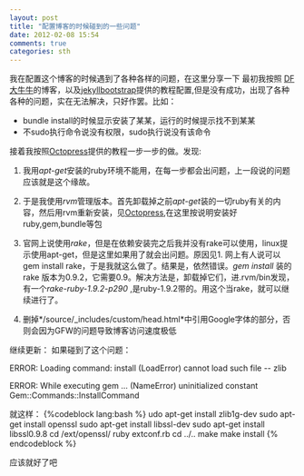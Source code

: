 ```yaml
---
layout: post
title: "配置博客的时候碰到的一些问题"
date: 2012-02-08 15:54
comments: true
categories: sth 
---
```

我在配置这个博客的时候遇到了各种各样的问题，在这里分享一下
最初我按照 [DF大牛牛](http://http://dangfan.me/)的博客，以及[jekyllbootstrap](http://jekyllbootstrap.com)提供的教程配置,但是没有成功，出现了各种各种的问题，实在无法解决，只好作罢。比如：

- bundle install的时候显示安装了某某，运行的时候提示找不到某某
- 不sudo执行命令说没有权限，sudo执行说没有该命令

接着我按照[Octopress](http://octopress.org/docs/setup/)提供的教程一步一步的做。发现:

1. 我用*apt-get*安装的ruby环境不能用，在每一步都会出问题，上一段说的问题应该就是这个缘故。

2. 于是我使用*rvm*管理版本。首先卸载掉之前*apt-get*装的一切ruby有关的内容，然后用rvm重新安装，见[Octopress](http://octopress.org/docs/setup/),在这里按说明安装好ruby,gem,bundle等包

3. 官网上说使用*rake*，但是在依赖安装完之后我并没有rake可以使用，linux提示使用apt-get，但是这里如果用了就会出问题。原因见1. 网上有人说可以gem install rake，于是我就这么做了。结果是，依然错误。*gem install* 装的rake 版本为0.9.2，它需要0.9。解决方法是，卸载掉它们，进.rvm/bin发现，有一个*rake-ruby-1.9.2-p290* ,是ruby-1.9.2带的。用这个当rake，就可以继续进行了。

4. 删掉*/source/_includes/custom/head.html*中引用Google字体的部分，否则会因为GFW的问题导致博客访问速度极低

继续更新：
如果碰到了这个问题：

ERROR:  Loading command: install (LoadError)
      cannot load such file -- zlib
  
ERROR:  While executing gem ... (NameError)
      uninitialized constant Gem::Commands::InstallCommand
  
就这样：
{%codeblock lang:bash %}
udo apt-get install zlib1g-dev
sudo apt-get install openssl
sudo apt-get install libssl-dev
sudo apt-get install libssl0.9.8
cd /ext/openssl/
ruby extconf.rb
cd ../..
make
make install
{% endcodeblock %}

应该就好了吧
